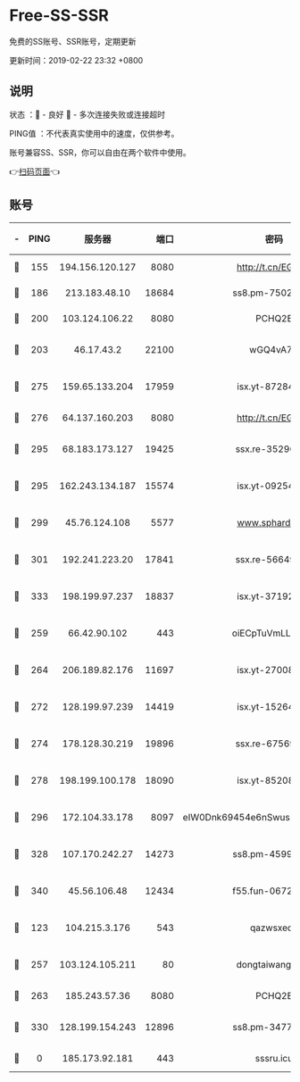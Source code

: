 # Free-SS-SSR

免费的SS账号、SSR账号，定期更新

更新时间：2019-02-22 23:32 +0800

## 说明

状态     ：🙂 - 良好 🙁 - 多次连接失败或连接超时

PING值   ：不代表真实使用中的速度，仅供参考。

账号兼容SS、SSR，你可以自由在两个软件中使用。

👉[扫码页面](https://liesauer.github.io/free-ss-ssr.github.io/)👈

## 账号

|-|PING|服务器|端口|密码|加密方式|区域|
|:----:|:----:|:-----:|-----:|:----:|:----:|:----:|
|🙂|155|194.156.120.127|8080|http://t.cn/EGJIyrl|rc4-md5|RU|
|🙂|186|213.183.48.10|18684|ss8.pm-75023090|rc4-md5|RU|
|🙂|200|103.124.106.22|8080|PCHQ2E|rc4-md5|US|
|🙂|203|46.17.43.2|22100|wGQ4vA7D|aes-256-gcm|RU|
|🙂|275|159.65.133.204|17959|isx.yt-87284897|aes-256-cfb|SG|
|🙂|276|64.137.160.203|8080|http://t.cn/EGJIyrl|rc4-md5|CA|
|🙂|295|68.183.173.127|19425|ssx.re-35296250|aes-256-cfb|US|
|🙂|295|162.243.134.187|15574|isx.yt-09254887|aes-256-cfb|US|
|🙂|299|45.76.124.108|5577|www.sphard.com|aes-256-cfb|AU|
|🙂|301|192.241.223.20|17841|ssx.re-56649667|aes-256-cfb|US|
|🙂|333|198.199.97.237|18837|isx.yt-37192163|aes-256-cfb|US|
|🙂|259|66.42.90.102|443|oiECpTuVmLLxk4Ts|aes-256-cfb|US|
|🙂|264|206.189.82.176|11697|isx.yt-27008665|aes-256-cfb|SG|
|🙂|272|128.199.97.239|14419|isx.yt-15264430|aes-256-cfb|SG|
|🙂|274|178.128.30.219|19896|ssx.re-67569628|aes-256-cfb|SG|
|🙂|278|198.199.100.178|18090|isx.yt-85208704|aes-256-cfb|US|
|🙂|296|172.104.33.178|8097|eIW0Dnk69454e6nSwuspv9DmS201tQ0D|aes-256-cfb|SG|
|🙂|328|107.170.242.27|14273|ss8.pm-45999497|aes-256-cfb|US|
|🙂|340|45.56.106.48|12434|f55.fun-06722136|aes-256-cfb|US|
|🙁|123|104.215.3.176|543|qazwsxedc|aes-256-gcm|JP|
|🙁|257|103.124.105.211|80|dongtaiwang.com|aes-256-cfb|US|
|🙁|263|185.243.57.36|8080|PCHQ2E|rc4-md5|US|
|🙁|330|128.199.154.243|12896|ss8.pm-34775520|aes-256-cfb|SG|
|🙁|0|185.173.92.181|443|sssru.icu|rc4-md5|RU|
